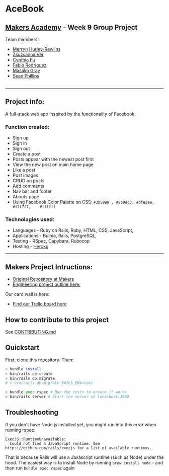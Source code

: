 # AceBook
## [Makers Academy](http://www.makersacademy.com) - Week 9 Group Project
Team members:
* [Merryn Hurley-Rawlins](https://github.com/merrynhr)
* [Zsuzsanna Ver](https://github.com/MrsVer)
* [Cynthia Fu](https://github.com/YinnyF)
* [Fabio Rodriguez](https://github.com/frodri13)
* [Masako Gray](https://github.com/1ugia)
* [Sean Phillips](https://github.com/SeanEmmers)
<br><br>
--------
## Project info:
A full-stack web app inspired by the functionality of Facebook.

### Function created:
- Sign up
- Sign in 
- Sign out
- Create a post
- Posts appear with the newest post first
- View the new post on main home page
- Like a post
- Post images
- CRUD on posts
- Add comments
- Nav bar and footer
- Abouts page
- Using Facebook Color Palette on CSS: `#3b5998 , #8b9dc3, #dfe3ee, #f7f7f7, 	#ffffff`

### Technologies used:
* Languages - Ruby on Rails, Ruby, HTML, CSS, JavaScript, 
* Applications - Bulma, Rails, PostgreSQL, 
* Testing - RSpec, Capybara, Rubocop
* Hosting - [Heroku](https://soda-acebook.herokuapp.com/)

--------

## Makers Project Intructions:

* [Original Repository at Makers](makersacademy/acebook-rails-template)
* [Engineering project outline here.](https://github.com/makersacademy/course/tree/master/engineering_projects/rails)

Our card wall is here:
* [Find our Trello board here](https://trello.com/b/Sj8Qlv4L/team-soda)

## How to contribute to this project

See [CONTRIBUTING.md](CONTRIBUTING.md)

## Quickstart

First, clone this repository. Then:

```bash
> bundle install
> bin/rails db:create
> bin/rails db:migrate
# > bin/rails db:migrate RAILS_ENV=test

> bundle exec rspec # Run the tests to ensure it works
> bin/rails server # Start the server at localhost:3000
```

## Troubleshooting

If you don't have Node.js installed yet, you might run into this error when running rspec:

```
ExecJS::RuntimeUnavailable:
  Could not find a JavaScript runtime. See https://github.com/rails/execjs for a list of available runtimes.
```

That is because Rails will use a Javascript runtime (such as Node) under the hood. The easiest way is to install Node by running `brew install node` -
and then run `bundle exec rspec` again

